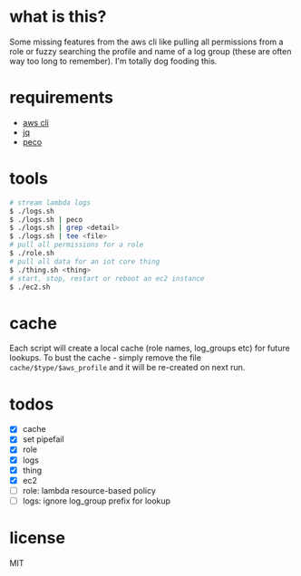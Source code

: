# what is this?
Some missing features from the aws cli like pulling all permissions from a role or fuzzy searching the profile and name of a log group (these are often way too long to remember). I'm totally dog fooding this.

# requirements
- [aws cli](https://github.com/aws/aws-cli/tree/v2)
- [jq](https://stedolan.github.io/jq/download/)
- [peco](https://github.com/peco/peco)

# tools
````bash
# stream lambda logs
$ ./logs.sh
$ ./logs.sh | peco
$ ./logs.sh | grep <detail>
$ ./logs.sh | tee <file>
# pull all permissions for a role
$ ./role.sh
# pull all data for an iot core thing
$ ./thing.sh <thing>
# start, stop, restart or reboot an ec2 instance
$ ./ec2.sh
````

# cache
Each script will create a local cache (role names, log_groups etc) for future lookups. To bust the cache - simply remove the file `cache/$type/$aws_profile` and it will be re-created on next run.

# todos
- [x] cache
- [x] set pipefail
- [x] role
- [x] logs
- [x] thing
- [x] ec2
- [ ] role: lambda resource-based policy
- [ ] logs: ignore log_group prefix for lookup

# license
MIT
